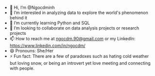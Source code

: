 - 👋 Hi, I’m @Ngocdminh
- 👀 I’m interested in analyzing data to explore the world's phenomenon behind it
- 🌱 I’m currently learning Python and SQL
- 💞️ I’m looking to collaborate on data analysis projects or research projects
- 📫 How to reach me at ngocdm.90@gmail.com or my LinkedIn: https://www.linkedin.com/in/ngocdm/
- 😄 Pronouns: She/Her
- ⚡ Fun fact: There are a few of paradoxes such as hating cold weather but loving snow, or being an introvert yet love meeting and connecting with people. 

<!---
Ngocdminh/Ngocdminh is a ✨ special ✨ repository because its `README.md` (this file) appears on your GitHub profile.
You can click the Preview link to take a look at your changes.
--->

